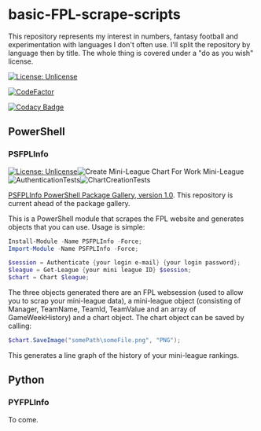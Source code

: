 # basic-FPL-scrape-scripts
This repository represents my interest in numbers, fantasy football and experimentation with languages I don't often use.  I'll split the repository by language then by title.  The whole thing is covered under a "do as you wish" license.

[![License: Unlicense](https://img.shields.io/badge/license-Unlicense-blue.svg)](http://unlicense.org/)

[![CodeFactor](https://www.codefactor.io/repository/github/c-wilkinson/basic-fpl-scrape-scripts/badge/master)](https://www.codefactor.io/repository/github/c-wilkinson/basic-fpl-scrape-scripts/overview/master)

[![Codacy Badge](https://api.codacy.com/project/badge/Grade/dc32810f6695438498ec61bdadadb61e)](https://www.codacy.com/manual/c-wilkinson/basic-FPL-scrape-scripts?utm_source=github.com&amp;utm_medium=referral&amp;utm_content=c-wilkinson/basic-FPL-scrape-scripts&amp;utm_campaign=Badge_Grade)

## PowerShell
### PSFPLInfo
[![License: Unlicense](https://img.shields.io/badge/license-Unlicense-blue.svg)](http://unlicense.org/)![Create Mini-League Chart For Work Mini-League](https://github.com/c-wilkinson/basic-FPL-scrape-scripts/workflows/Create%20Mini-League%20Chart%20For%20Work%20Mini-League/badge.svg)![AuthenticationTests](https://github.com/c-wilkinson/basic-FPL-scrape-scripts/workflows/AuthenticationTests/badge.svg)![ChartCreationTests](https://github.com/c-wilkinson/basic-FPL-scrape-scripts/workflows/ChartCreationTests/badge.svg)

[PSFPLInfo PowerShell Package Gallery, version 1.0](https://www.powershellgallery.com/packages/PSFPLInfo).  This repository is current ahead of the package gallery.

This is a PowerShell module that scrapes the FPL website and generates objects that you can use.  Usage is simple:

```powershell
Install-Module -Name PSFPLInfo -Force; 
Import-Module -Name PSFPLInfo -Force; 

$session = Authenticate {your login e-mail} {your login password};
$league = Get-League {your mini league ID} $session;
$chart = Chart $league;
```

The three objects generated there are an FPL websession (used to allow you to scrap your mini-league data), a mini-league object (consisting of Manager, TeamName, TeamId, TeamValue and an array of GameWeekHistory) and a chart object.  The chart object can be saved by calling:

```powershell
$chart.SaveImage("somePath\someFile.png", "PNG");
```

This generates a line graph of the history of your mini-league rankings.

## Python
### PYFPLInfo

To come.